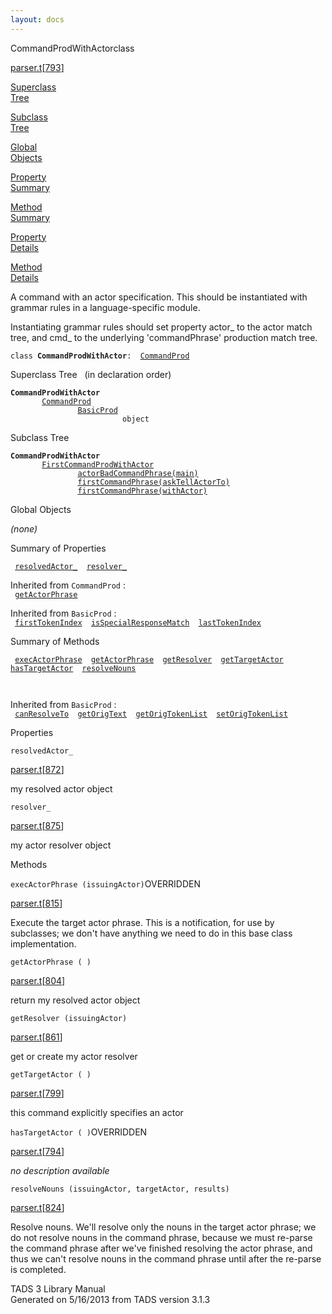 ```yaml
---
layout: docs
---
```

<span class="title">CommandProdWithActor</span><span class="type">class</span>

[parser.t](../file/parser.t.html)\[[793](../source/parser.t.html#793)\]

[Superclass  
Tree](#_SuperClassTree_)

[Subclass  
Tree](#_SubClassTree_)

[Global  
Objects](#_ObjectSummary_)

[Property  
Summary](#_PropSummary_)

[Method  
Summary](#_MethodSummary_)

[Property  
Details](#_Properties_)

[Method  
Details](#_Methods_)

<div class="fdesc">

A command with an actor specification. This should be instantiated with
grammar rules in a language-specific module.

Instantiating grammar rules should set property actor\_ to the actor
match tree, and cmd\_ to the underlying 'commandPhrase' production match
tree.

`class `**`CommandProdWithActor`**` :   `[`CommandProd`](../object/CommandProd.html)

</div>

<span id="_SuperClassTree_"></span>

<div class="mjhd">

<span class="hdln">Superclass Tree</span>   (in declaration order)

</div>

**`CommandProdWithActor`**  
`         `[`CommandProd`](../object/CommandProd.html)  
`                 `[`BasicProd`](../object/BasicProd.html)  
`                         object`  
<span id="_SubClassTree_"></span>

<div class="mjhd">

<span class="hdln">Subclass Tree</span>  

</div>

**`CommandProdWithActor`**  
`         `[`FirstCommandProdWithActor`](../object/FirstCommandProdWithActor.html)  
`                 `[`actorBadCommandPhrase(main)`](../object/actorBadCommandPhrase(main).html)  
`                 `[`firstCommandPhrase(askTellActorTo)`](../object/firstCommandPhrase(askTellActorTo).html)  
`                 `[`firstCommandPhrase(withActor)`](../object/firstCommandPhrase(withActor).html)  
<span id="_ObjectSummary_"></span>

<div class="mjhd">

<span class="hdln">Global Objects</span>  

</div>

*(none)* <span id="_PropSummary_"></span>

<div class="mjhd">

<span class="hdln">Summary of Properties</span>  

</div>

` `[`resolvedActor_`](#resolvedActor_)`  `[`resolver_`](#resolver_)`  `

Inherited from `CommandProd` :  
` `[`getActorPhrase`](../object/CommandProd.html#getActorPhrase)`  `

Inherited from `BasicProd` :  
` `[`firstTokenIndex`](../object/BasicProd.html#firstTokenIndex)`  `[`isSpecialResponseMatch`](../object/BasicProd.html#isSpecialResponseMatch)`  `[`lastTokenIndex`](../object/BasicProd.html#lastTokenIndex)`  `

<span id="_MethodSummary_"></span>

<div class="mjhd">

<span class="hdln">Summary of Methods</span>  

</div>

` `[`execActorPhrase`](#execActorPhrase)`  `[`getActorPhrase`](#getActorPhrase)`  `[`getResolver`](#getResolver)`  `[`getTargetActor`](#getTargetActor)`  `[`hasTargetActor`](#hasTargetActor)`  `[`resolveNouns`](#resolveNouns)`  `

` `

Inherited from `BasicProd` :  
` `[`canResolveTo`](../object/BasicProd.html#canResolveTo)`  `[`getOrigText`](../object/BasicProd.html#getOrigText)`  `[`getOrigTokenList`](../object/BasicProd.html#getOrigTokenList)`  `[`setOrigTokenList`](../object/BasicProd.html#setOrigTokenList)`  `

<span id="_Properties_"></span>

<div class="mjhd">

<span class="hdln">Properties</span>  

</div>

<span id="resolvedActor_"></span>

`resolvedActor_`

[parser.t](../file/parser.t.html)\[[872](../source/parser.t.html#872)\]

<div class="desc">

my resolved actor object

</div>

<span id="resolver_"></span>

`resolver_`

[parser.t](../file/parser.t.html)\[[875](../source/parser.t.html#875)\]

<div class="desc">

my actor resolver object

</div>

<span id="_Methods_"></span>

<div class="mjhd">

<span class="hdln">Methods</span>  

</div>

<span id="execActorPhrase"></span>

`execActorPhrase (issuingActor)`<span class="rem">OVERRIDDEN</span>

[parser.t](../file/parser.t.html)\[[815](../source/parser.t.html#815)\]

<div class="desc">

Execute the target actor phrase. This is a notification, for use by
subclasses; we don't have anything we need to do in this base class
implementation.

</div>

<span id="getActorPhrase"></span>

`getActorPhrase ( )`

[parser.t](../file/parser.t.html)\[[804](../source/parser.t.html#804)\]

<div class="desc">

return my resolved actor object

</div>

<span id="getResolver"></span>

`getResolver (issuingActor)`

[parser.t](../file/parser.t.html)\[[861](../source/parser.t.html#861)\]

<div class="desc">

get or create my actor resolver

</div>

<span id="getTargetActor"></span>

`getTargetActor ( )`

[parser.t](../file/parser.t.html)\[[799](../source/parser.t.html#799)\]

<div class="desc">

this command explicitly specifies an actor

</div>

<span id="hasTargetActor"></span>

`hasTargetActor ( )`<span class="rem">OVERRIDDEN</span>

[parser.t](../file/parser.t.html)\[[794](../source/parser.t.html#794)\]

<div class="desc">

*no description available*

</div>

<span id="resolveNouns"></span>

`resolveNouns (issuingActor, targetActor, results)`

[parser.t](../file/parser.t.html)\[[824](../source/parser.t.html#824)\]

<div class="desc">

Resolve nouns. We'll resolve only the nouns in the target actor phrase;
we do not resolve nouns in the command phrase, because we must re-parse
the command phrase after we've finished resolving the actor phrase, and
thus we can't resolve nouns in the command phrase until after the
re-parse is completed.

</div>

<div class="ftr">

TADS 3 Library Manual  
Generated on 5/16/2013 from TADS version 3.1.3

</div>
